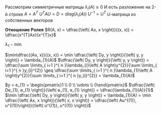Рассмотрим симметричные матрицы
$\lambda_{i}(A) \geq 0$
И есть разложение на 2-й строке
$A=A^T$
$U^TAU=D=diag(\lambda_i(A))$
$U^{-1}=U^T$
$U$-матрица из собственных векторов

**Отношение Рэлея**
$R(A, x) = \dfrac{\left( Ax, x \right)}{(x, x)} = \dfrac{x^{T}Ax}{x^{T}x}$

$\lambda_{1} - \min$

$\min\dfrac{(Ax, x)}{(x, x)} = \min \dfrac{\left( Dy, y \right)}{\left( y, y \right)} = \lambda_{1}(A)$
$\dfrac{\left( Dy, y \right)}{\left( y, y \right)} = \dfrac{\sum \limits_{ i=1 }^{ n }\lambda_{i}\left( A \right)y^{2}}{\sum \limits_{ i=1 }^{ n }y_{i}^{2}} \geq \dfrac{\sum \limits_{ i=1 }^{ n }\lambda_{1}\left( A \right)y^{2}}{\sum \limits_{ i=1 }^{ n }y_{i}^{2}} = \lambda_{1}(A)$

$y = e_{1} = \begin{pmatrix}1 \\ 0 \\ \vdots \\ 0\end{pmatrix}$
$\dfrac{\left( De_{1}, e_{1} \right)}{\left( e_{1}, e_{1} \right)} = \dfrac{\lambda_{1}(A)}{1}$
$\min \dfrac{\left( Dy, y \right)}{\left( y, y \right)} = \lambda_{1}(A) = \min \dfrac{\left( Ax, x \right)}{\left( x, x \right)} = \dfrac{\left(  Au^{(1)}, u^{(1)}\right)}{\left( u^{(1)}, u^{(1)} \right)}$







